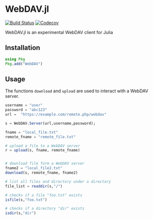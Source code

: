 # WebDAV.jl

<!-- [![Stable](https://img.shields.io/badge/docs-stable-blue.svg)](https://alexander-barth.github.io/WebDAV.jl/stable)
[![Latest](https://img.shields.io/badge/docs-latest-blue.svg)](https://alexander-barth.github.io/WebDAV.jl/latest) -->
[![Build Status](https://travis-ci.org/Alexander-Barth/WebDAV.jl.svg?branch=master)](https://travis-ci.org/Alexander-Barth/WebDAV.jl)
[![Codecov](https://codecov.io/gh/Alexander-Barth/WebDAV.jl/branch/master/graph/badge.svg)](https://codecov.io/gh/Alexander-Barth/WebDAV.jl)

WebDAV.jl is an experimental WebDAV client for Julia

## Installation

```julia
using Pkg
Pkg.add("WebDAV")
```

## Usage


The functions `download` and `upload` are used to interact with a WebDAV server.

```julia
username = "user"
password = "abc123"
url =  "https://example.com/remote.php/webdav"

s = WebDAV.Server(url,username,password);

fname = "local_file.txt"
remote_fname = "remote_file.txt"

# upload a file to a WebDAV server
r = upload(s, fname, remote_fname)


# download file form a WebDAV server
fname2 = "local_file2.txt"
download(s, remote_fname, fname2)

# list all files and directory under a directory
file_list = readdir(s,"/")

# checks if a file "foo.txt" exists
isfile(s,"foo.txt")

# checks if a directory "dir" exists
isdir(s,"dir")


```

